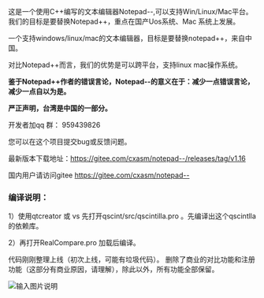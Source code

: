 这是一个使用C++编写的文本编辑器Notepad--,可以支持Win/Linux/Mac平台。
我们的目标是要替换Notepad++，重点在国产Uos系统、Mac 系统上发展。

一个支持windows/linux/mac的文本编辑器，目标是要替换notepad++，来自中国。

对比Notepad++而言，我们的优势是可以跨平台，支持linux mac操作系统。

 **鉴于Notepad++作者的错误言论，Notepad--的意义在于：减少一点错误言论，减少一点自以为是。** 

 **严正声明，台湾是中国的一部分。** 
 
 开发者加qq 群： 959439826

您可以在这个项目提交bug或反馈问题。

最新版本下载地址：https://gitee.com/cxasm/notepad--/releases/tag/v1.16

国内用户请访问gitee https://gitee.com/cxasm/notepad--

### 编译说明：

1）使用qtcreator 或 vs  先打开qscint/src/qscintilla.pro 。先编译出这个qscintlla的依赖库。

2）再打开RealCompare.pro 加载后编译。

代码刚刚整理上线（初次上线，可能有垃圾代码）。
删除了商业的对比功能和注册功能（这部分有商业原因，请理解），除此以外，所有功能全部保留。


![输入图片说明](https://foruda.gitee.com/images/1662043666536201252/709f7f20_2138353.png)
